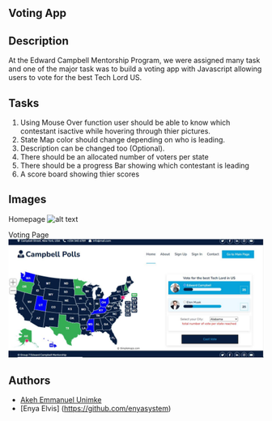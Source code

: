 ## Voting App

## Description
At the Edward Campbell Mentorship Program, we were assigned many task and one of the major task was to build a voting app with Javascript allowing users to vote for the best Tech Lord US.

## Tasks
1. Using Mouse Over function user should be able to know which contestant isactive while hovering through thier pictures.
1. State Map color should change depending on who is leading.
1. Description can be changed too (Optional).
1. There should be an allocated number of voters per state
1. There should be a progress Bar showing which contestant is leading
1. A score board showing thier scores

## Images
Homepage
![alt text](img/homepage.gif)

Voting Page
![alt text](img/votepage.JPG)

## Authors
- [Akeh Emmanuel Unimke](https://github.com/Akeh9ja)
- [Enya Elvis] (https://github.com/enyasystem)
